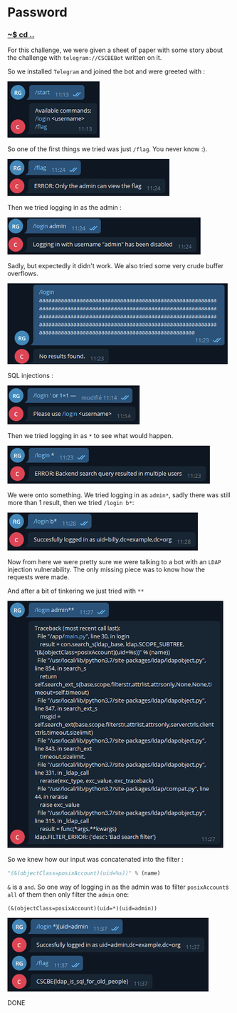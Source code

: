 # Password

### [~$ cd ..](../)

For this challenge, we were given a sheet of paper with some story about the challenge with `telegram://CSCBEBot` written on it.

So we installed `Telegram` and joined the bot and were greeted with :

![start](assets/start.png)

So one of the first things we tried was just `/flag`. You never know :).

![flag not admin](assets/flag_notadmin.png)

Then we tried logging in as the admin :

![login admin](assets/login_admin.png)

Sadly, but expectedly it didn't work.
We also tried some very crude buffer overflows.

![overflow](assets/buffer.png)

SQL injections :

![sql](assets/sql_inject.png)

Then we tried logging in as `*` to see what would happen.

![star](assets/star.png)

We were onto something. We tried logging in as `admin*`, sadly there was still more than 1 result, then we tried `/login b*`:

![login b star](assets/ldap.png)

Now from here we were pretty sure we were talking to a bot with an `LDAP` injection vulnerability. The only missing piece was to know how the requests were made.

And after a bit of tinkering we just tried with `**`

![crash](assets/oopsie.png)

So we knew how our input was concatenated into the filter :

```python
"(&(objectClass=posixAccount)(uid=%s))" % (name)
```

`&` is a `and`. So one way of logging in as the admin was to filter `posixAccount`s `all` of them then only filter the `admin` one:

```
(&(objectClass=posixAccount)(uid=*)(uid=admin))
```
![ldap injection](assets/flag_admin.png)

DONE
